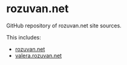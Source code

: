 rozuvan.net
===========

GitHub repository of rozuvan.net site sources.

This includes:

- [rozuvan.net](http://rozuvan.net/)
- [valera.rozuvan.net](http://valera.rozuvan.net/)
